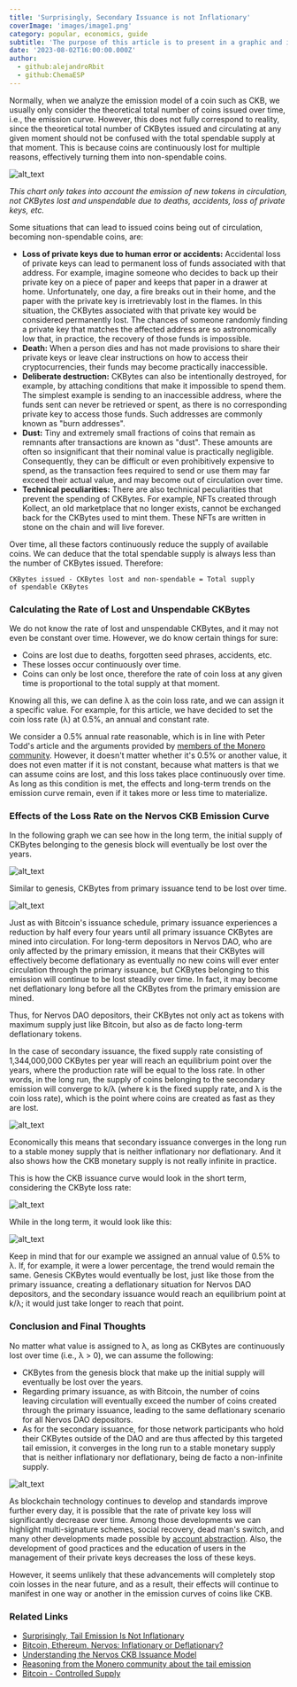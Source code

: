 ```yaml
---
title: 'Surprisingly, Secondary Issuance is not Inflationary'
coverImage: 'images/image1.png'
category: popular, economics, guide
subtitle: 'The purpose of this article is to present in a graphic and intuitive way the approach outlined by Peter Todd, Bitcoin Core developer, in his article entitled [Surprisingly, tail emission is not inflationary](https://petertodd.org/2022/surprisingly-tail-emission-is-not-inflationary). To illustrate this, we will use the CKB issuance model as an example, providing the community with a complementary perspective that allows a more complete understanding of the article [Understanding the Nervos CKB Issuance Model](https://www.nervos.org/knowledge-base/understanding_nervos_ckb_issuance_model).'
date: '2023-08-02T16:00:00.000Z'
author: 
  - github:alejandroRbit
  - github:ChemaESP
---
```



Normally, when we analyze the emission model of a coin such as CKB, we usually only consider the theoretical total number of coins issued over time, i.e., the emission curve. However, this does not fully correspond to reality, since the theoretical total number of CKBytes issued and circulating at any given moment should not be confused with the total spendable supply at that moment. This is because coins are continuously lost for multiple reasons, effectively turning them into non-spendable coins.

![alt_text](images/image2.png 'image_tooltip')

_This chart only takes into account the emission of new tokens in circulation, not CKBytes lost and unspendable due to deaths, accidents, loss of private keys, etc._

Some situations that can lead to issued coins being out of circulation, becoming non-spendable coins, are:

* **Loss of private keys due to human error or accidents:** Accidental loss of private keys can lead to permanent loss of funds associated with that address. For example, imagine someone who decides to back up their private key on a piece of paper and keeps that paper in a drawer at home. Unfortunately, one day, a fire breaks out in their home, and the paper with the private key is irretrievably lost in the flames. In this situation, the CKBytes associated with that private key would be considered permanently lost. The chances of someone randomly finding a private key that matches the affected address are so astronomically low that, in practice, the recovery of those funds is impossible.
* **Death:** When a person dies and has not made provisions to share their private keys or leave clear instructions on how to access their cryptocurrencies, their funds may become practically inaccessible.
* **Deliberate destruction:** CKBytes can also be intentionally destroyed, for example, by attaching conditions that make it impossible to spend them. The simplest example is sending to an inaccessible address, where the funds sent can never be retrieved or spent, as there is no corresponding private key to access those funds. Such addresses are commonly known as "burn addresses".
* **Dust:** Tiny and extremely small fractions of coins that remain as remnants after transactions are known as "dust". These amounts are often so insignificant that their nominal value is practically negligible. Consequently, they can be difficult or even prohibitively expensive to spend, as the transaction fees required to send or use them may far exceed their actual value, and may become out of circulation over time.
* **Technical peculiarities:** There are also technical peculiarities that prevent the spending of CKBytes. For example, NFTs created through Kollect, an old marketplace that no longer exists, cannot be exchanged back for the CKBytes used to mint them. These NFTs are written in stone on the chain and will live forever.

Over time, all these factors continuously reduce the supply of available coins. We can deduce that the total spendable supply is always less than the number of CKBytes issued. Therefore:

<code>CKBytes issued - CKBytes lost and non-spendable = Total supply of spendable CKBytes</code>

### Calculating the Rate of Lost and Unspendable CKBytes

We do not know the rate of lost and unspendable CKBytes, and it may not even be constant over time. However, we do know certain things for sure:

* Coins are lost due to deaths, forgotten seed phrases, accidents, etc.
* These losses occur continuously over time.
* Coins can only be lost once, therefore the rate of coin loss at any given time is proportional to the total supply at that moment.

Knowing all this, we can define λ as the coin loss rate, and we can assign it a specific value. For example, for this article, we have decided to set the coin loss rate (λ) at 0.5%, an annual and constant rate.

We consider a 0.5% annual rate reasonable, which is in line with Peter Todd's article and the arguments provided by [members of the Monero community](https://www.reddit.com/r/Monero/comments/4z0azk/comment/d6sixyi/). However, it doesn't matter whether it's 0.5% or another value, it does not even matter if it is not constant, because what matters is that we can assume coins are lost, and this loss takes place continuously over time. As long as this condition is met, the effects and long-term trends on the emission curve remain, even if it takes more or less time to materialize.

### Effects of the Loss Rate on the Nervos CKB Emission Curve 

In the following graph we can see how in the long term, the initial supply of CKBytes belonging to the genesis block will eventually be lost over the years.

![alt_text](images/image3.png 'image_tooltip')

Similar to genesis, CKBytes from primary issuance tend to be lost over time.

![alt_text](images/image4.png 'image_tooltip')

Just as with Bitcoin's issuance schedule, primary issuance experiences a reduction by half every four years until all primary issuance CKBytes are mined into circulation. For long-term depositors in Nervos DAO, who are only affected by the primary emission, it means that their CKBytes will effectively become deflationary as eventually no new coins will ever enter circulation through the primary issuance, but CKBytes belonging to this emission will continue to be lost steadily over time. In fact, it may become net deflationary long before all the CKBytes from the primary emission are mined.

Thus, for Nervos DAO depositors, their CKBytes not only act as tokens with maximum supply just like Bitcoin, but also as de facto long-term deflationary tokens.

In the case of secondary issuance, the fixed supply rate consisting of 1,344,000,000 CKBytes per year will reach an equilibrium point over the years, where the production rate will be equal to the loss rate. In other words, in the long run, the supply of coins belonging to the secondary emission will converge to k/λ (where k is the fixed supply rate, and λ is the coin loss rate), which is the point where coins are created as fast as they are lost.

![alt_text](images/image5.png 'image_tooltip')

Economically this means that secondary issuance converges in the long run to a stable money supply that is neither inflationary nor deflationary. And it also shows how the CKB monetary supply is not really infinite in practice.

This is how the CKB issuance curve would look in the short term, considering the CKByte loss rate:

![alt_text](images/image6.png 'image_tooltip')

While in the long term, it would look like this:

![alt_text](images/image7.png 'image_tooltip')

Keep in mind that for our example we assigned an annual value of 0.5% to λ. If, for example, it were a lower percentage, the trend would remain the same. Genesis CKBytes would eventually be lost, just like those from the primary issuance, creating a deflationary situation for Nervos DAO depositors, and the secondary issuance would reach an equilibrium point at k/λ;  it would just take longer to reach that point.

### Conclusion and Final Thoughts

No matter what value is assigned to λ, as long as CKBytes are continuously lost over time (i.e., λ > 0), we can assume the following:

* CKBytes from the genesis block that make up the initial supply will eventually be lost over the years.
* Regarding primary issuance, as with Bitcoin, the number of coins leaving circulation will eventually exceed the number of coins created through the primary issuance, leading to the same deflationary scenario for all Nervos DAO depositors.
* As for the secondary issuance, for those network participants who hold their CKBytes outside of the DAO and are thus affected by this targeted tail emission, it converges in the long run to a stable monetary supply that is neither inflationary nor deflationary, being de facto a non-infinite supply.

![alt_text](images/image8.png 'image_tooltip')

As blockchain technology continues to develop and standards improve further every day, it is possible that the rate of private key loss will significantly decrease over time. Among those developments we can highlight multi-signature schemes, social recovery, dead man's switch, and many other developments made possible by [account abstraction](https://www.nervos.org/knowledge-base/account_abstraction_where_were_going). Also, the development of good practices and the education of users in the management of their private keys decreases the loss of these keys. 

However, it seems unlikely that these advancements will completely stop coin losses in the near future, and as a result, their effects will continue to manifest in one way or another in the emission curves of coins like CKB.


### Related Links

* [Surprisingly, Tail Emission Is Not Inflationary](https://petertodd.org/2022/surprisingly-tail-emission-is-not-inflationary)
* [Bitcoin, Ethereum, Nervos: Inflationary or Deflationary?](https://www.cryptowendyo.com/bitcoin-ethereum-nervos-inflationary-deflationary/)
* [Understanding the Nervos CKB Issuance Model](https://www.nervos.org/knowledge-base/understanding_nervos_ckb_issuance_model)
* [Reasoning from the Monero community about the tail emission](https://www.reddit.com/r/Monero/comments/4z0azk/comment/d6sixyi/)
* [Bitcoin - Controlled Supply](https://en.bitcoin.it/wiki/Controlled_supply)

